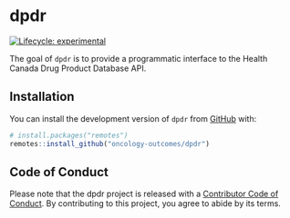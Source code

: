 
# dpdr

<!-- badges: start -->

[![Lifecycle:
experimental](https://img.shields.io/badge/lifecycle-experimental-orange.svg)](https://lifecycle.r-lib.org/articles/stages.html#experimental)
<!-- badges: end -->

The goal of `dpdr` is to provide a programmatic interface to the Health
Canada Drug Product Database API.

## Installation

You can install the development version of `dpdr` from
[GitHub](https://github.com/) with:

``` r
# install.packages("remotes")
remotes::install_github("oncology-outcomes/dpdr")
```

## Code of Conduct

Please note that the dpdr project is released with a [Contributor Code
of
Conduct](https://contributor-covenant.org/version/2/1/CODE_OF_CONDUCT.html).
By contributing to this project, you agree to abide by its terms.
